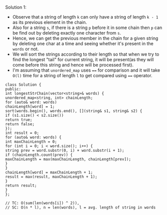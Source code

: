 Solution 1:
​
- Observe that a string of length `k` can only have a string of length `k - 1` as its previous element in the chain.
- Also for a string `s`, if there is a string `p` before it in some chain then `p` can be find out by deleting exactly one character from `s`.
- Hence, we can get the previous member in the chain for a given string by deleting one char at a time and seeing whether it's present in the `words` or not.
- We will sort the strings according to their length so that when we try to find the longest "tail" for current string, it will be present(as they will come before this string and hence will be processed first).
- I'm assuming that `unordered_map` uses `==` for comparison and it will take `O(l)` time for a string of length `l` to get compared using `==` operator.
​
```
class Solution {
public:
int longestStrChain(vector<string>& words) {
unordered_map<string, int> chainLength;
for (auto& word: words)
chainLength[word] = 1;
sort(words.begin(), words.end(), [](string& s1, string& s2) {
if (s1.size() < s2.size())
return true;
return false;
});
int result = 0;
for (auto& word: words) {
int maxChainLength = 0;
for (int i = 0; i < word.size(); i++) {
string prev = word.substr(0, i) + word.substr(i + 1);
if (chainLength.count(prev)) {
maxChainLength = max(maxChainLength, chainLength[prev]);
}
}
chainLength[word] = maxChainLength + 1;
result = max(result, maxChainLength + 1);
}
return result;
}
};
​
// TC: O(sum(len(words[i]) ^ 2)),
// SC: O(n * l), n = len(words), l = avg. length of string in words
```
